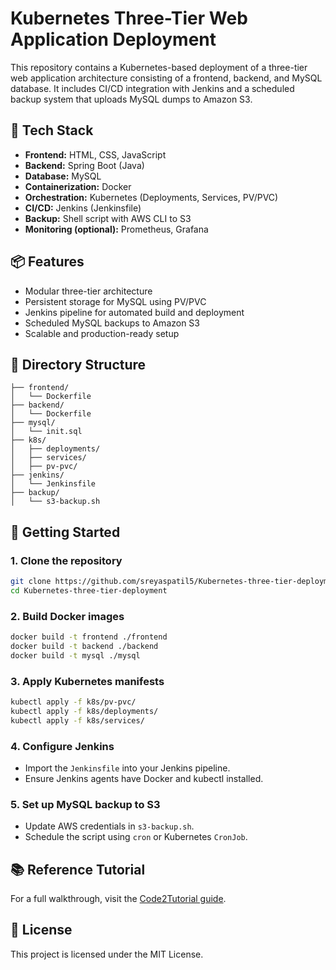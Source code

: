 
# Kubernetes Three-Tier Web Application Deployment

This repository contains a Kubernetes-based deployment of a three-tier web application architecture consisting of a frontend, backend, and MySQL database. It includes CI/CD integration with Jenkins and a scheduled backup system that uploads MySQL dumps to Amazon S3.

## 🔧 Tech Stack

- **Frontend:** HTML, CSS, JavaScript
- **Backend:** Spring Boot (Java)
- **Database:** MySQL
- **Containerization:** Docker
- **Orchestration:** Kubernetes (Deployments, Services, PV/PVC)
- **CI/CD:** Jenkins (Jenkinsfile)
- **Backup:** Shell script with AWS CLI to S3
- **Monitoring (optional):** Prometheus, Grafana

## 📦 Features

- Modular three-tier architecture
- Persistent storage for MySQL using PV/PVC
- Jenkins pipeline for automated build and deployment
- Scheduled MySQL backups to Amazon S3
- Scalable and production-ready setup

## 📁 Directory Structure

```
├── frontend/
│   └── Dockerfile
├── backend/
│   └── Dockerfile
├── mysql/
│   └── init.sql
├── k8s/
│   ├── deployments/
│   ├── services/
│   ├── pv-pvc/
├── jenkins/
│   └── Jenkinsfile
├── backup/
│   └── s3-backup.sh
```

## 🚀 Getting Started

### 1. Clone the repository

```bash
git clone https://github.com/sreyaspatil5/Kubernetes-three-tier-deployment
cd Kubernetes-three-tier-deployment
```

### 2. Build Docker images

```bash
docker build -t frontend ./frontend
docker build -t backend ./backend
docker build -t mysql ./mysql
```

### 3. Apply Kubernetes manifests

```bash
kubectl apply -f k8s/pv-pvc/
kubectl apply -f k8s/deployments/
kubectl apply -f k8s/services/
```

### 4. Configure Jenkins

- Import the `Jenkinsfile` into your Jenkins pipeline.
- Ensure Jenkins agents have Docker and kubectl installed.

### 5. Set up MySQL backup to S3

- Update AWS credentials in `s3-backup.sh`.
- Schedule the script using `cron` or Kubernetes `CronJob`.

## 📚 Reference Tutorial

For a full walkthrough, visit the [Code2Tutorial guide](https://code2tutorial.com/tutorial/47e7ad22-e14b-40ac-95d5-e6f7d33f6946/index.md).

## 📄 License

This project is licensed under the MIT License.


